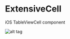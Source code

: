 ExtensiveCell
============

iOS TableViewCell component

![alt tag](https://github.com/Tgy31/RatingView/blob/master/overview.png?raw=true)
